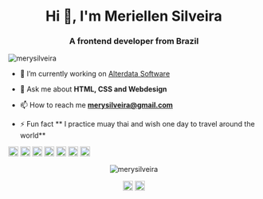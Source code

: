 <h1 align="center">Hi 👋, I'm Meriellen Silveira</h1>
<h3 align="center">A frontend developer from Brazil</h3>
<p align="left"> <img src="https://komarev.com/ghpvc/?username=merysilveira" alt="merysilveira" /> </p>

- 🔭 I’m currently working on [Alterdata Software](https://www.alterdata.com.br/)

- 💬 Ask me about **HTML, CSS and Webdesign**

- 📫 How to reach me **merysilveira@gmail.com**

- ⚡ Fun fact ** I practice muay thai and wish one day to travel around the world**

<p align="left"><img src="https://konpa.github.io/devicon/devicon.git/icons/bootstrap/bootstrap-plain.svg" alt="bootstrap" width="20" height="20"/> <img src="https://konpa.github.io/devicon/devicon.git/icons/css3/css3-original-wordmark.svg" alt="css3" width="20" height="20"/> <img src="https://konpa.github.io/devicon/devicon.git/icons/gulp/gulp-plain.svg" alt="gulp" width="20" height="20"/> <img src="https://konpa.github.io/devicon/devicon.git/icons/html5/html5-original-wordmark.svg" alt="html5" width="20" height="20"/> <img src="https://konpa.github.io/devicon/devicon.git/icons/javascript/javascript-original.svg" alt="javascript" width="20" height="20"/> <img src="https://konpa.github.io/devicon/devicon.git/icons/mysql/mysql-original-wordmark.svg" alt="mysql" width="20" height="20"/> <img src="https://konpa.github.io/devicon/devicon.git/icons/sass/sass-original.svg" alt="sass" width="20" height="20"/></p><p align="center"> <img src="https://github-readme-stats.vercel.app/api?username=merysilveira&show_icons=true" alt="merysilveira" /> </p>

<p align="center">
<a href="https://twitter.com/merysilveira" target="blank"><img align="center" src="https://cdn.jsdelivr.net/npm/simple-icons@3.0.1/icons/twitter.svg" alt="merysilveira" height="20" width="20" /></a>
<a href="https://linkedin.com/in/merysilveira" target="blank"><img align="center" src="https://cdn.jsdelivr.net/npm/simple-icons@3.0.1/icons/linkedin.svg" alt="merysilveira" height="20" width="20" /></a>
</p>
